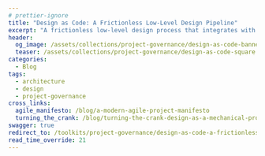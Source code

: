 ```yaml
---
# prettier-ignore
title: "Design as Code: A Frictionless Low-Level Design Pipeline"
excerpt: "A frictionless low-level design process that integrates with your dev cycle and puts design artifacts at a peer level with the rest of your codebase."
header:
  og_image: /assets/collections/project-governance/design-as-code-banner.jpg
  teaser: /assets/collections/project-governance/design-as-code-square.jpg
categories:
  - Blog
tags:
  - architecture
  - design
  - project-governance
cross_links:
  agile_manifesto: /blog/a-modern-agile-project-manifesto
  turning_the_crank: /blog/turning-the-crank-design-as-a-mechanical-process
swagger: true
redirect_to: /toolkits/project-governance/design-as-code-a-frictionless-low-level-design-pipeline/
read_time_override: 21
---
```

